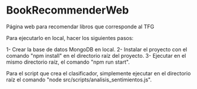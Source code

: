 # BookRecommenderWeb

Página web para recomendar libros que corresponde al TFG

Para ejecutarlo en local, hacer los siguientes pasos:

1- Crear la base de datos MongoDB en local.
2- Instalar el proyecto con el comando "npm install" en el directorio raíz del proyecto.
3- Ejecutar en el mismo directorio raíz, el comando "npm run start".

Para el script que crea el clasificador, simplemente ejecutar en el directorio raíz el comando "node src/scripts/analisis_sentimientos.js".
